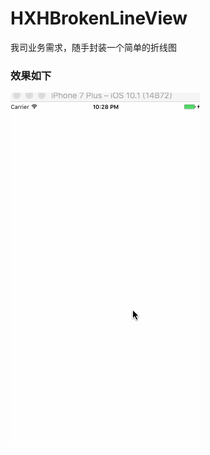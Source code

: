 # HXHBrokenLineView
我司业务需求，随手封装一个简单的折线图

### 效果如下

![](https://github.com/ColorPenBoy/HXHBrokenLineView/blob/master/111.gif)
